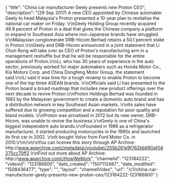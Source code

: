 {
    "title": "China car manufacturer Geely presents new Proton CEO",
    "description": "(29 Sep 2017) A new CEO appointed by Chinese automaker Geely to head Malaysia's Proton presented a 10-year plan to revitalise the national car maker on Friday. \r\nGeely Holding Group recently acquired 49.9 percent of Proton in a deal that gives the Chinese company a platform to expand in Southeast Asia where non-Japanese brands have struggled. \r\nMalaysian conglomerate DRB-Hicom Berhad retains a 50.1 percent stake in Proton.\r\nGeely and DRB-Hicom announced in a joint statement that Li Chun Rong will take over as CEO of Proton's manufacturing arm in a management reshuffle but that he will be responsible for the entire operations of Proton.\r\nLi, who has 30 years of experience in the auto sector, previously worked for major automakers such as Honda Motor Co., Kia Motors Corp. and China Dongfeng Motor Group, the statement said.\r\nLi said it was time for a tough revamp to enable Proton to become one of the top three ASEAN brands. \r\nOfficials said Li has presented to the Proton board a broad roadmap that includes new product offerings over the next decade to revive Proton.\r\nProton Holdings Berhad was founded in 1983 by the Malaysian government to create a domestic auto brand and has a distribution network in key Southeast Asian markets. \r\nIts sales have suffered due to growing competition and a reputation for poor quality and bland models. \r\nProton was privatised in 2012 but its new owner, DRB-Hicom, was unable to revive the business.\r\nGeely is one of China's biggest independent auto brands.\r\nFounded in 1986 as a refrigerator manufacturer, it started producing motorcycles in the 1990s and launched its first car in 2002. \r\nIt bought Volvo from Ford Motor Co. in 2010.\r\n\r\n\r\nYou can license this story through AP Archive: http:\/\/www.aparchive.com\/metadata\/youtube\/255b261e9f762bb680af04275cc70ff2 \r\nFind out more about AP Archive: http:\/\/www.aparchive.com\/HowWeWork",
    "channelid": "123184222",
    "videoid": "123186800",
    "date_created": "1507112487",
    "date_modified": "1508436477",
    "type": "",
    "layout": "channelVideo",
    "url": "\/c1\/china-car-manufacturer-geely-presents-new-proton-ceo\/123184222-123186800"
}
